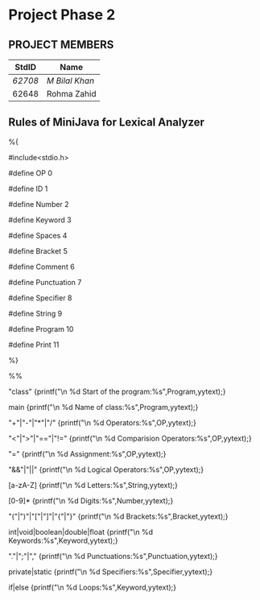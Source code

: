 # Project Phase 2

## PROJECT MEMBERS

StdID | Name
------------ | -------------
*62708* | *M Bilal Khan* 
62648 | Rohma Zahid


## **Rules of MiniJava for Lexical Analyzer**

%{

#include<stdio.h>

#define OP 0

#define ID 1

#define Number 2

#define Keyword 3

#define Spaces 4

#define Bracket 5

#define Comment 6

#define Punctuation 7

#define Specifier 8

#define String 9

#define Program 10

#define Print 11

%}

%%

"class" {printf("\n %d Start of the program:%s",Program,yytext);}

main {printf("\n %d Name of class:%s",Program,yytext);}

"+"|"-"|"*"|"/" {printf("\n %d Operators:%s",OP,yytext);}

"<"|">"|"=="|"!=" {printf("\n %d Comparision Operators:%s",OP,yytext);}

"=" {printf("\n %d Assignment:%s",OP,yytext);}

"&&"|"||" {printf("\n %d Logical Operators:%s",OP,yytext);}

[a-zA-Z] {printf("\n %d Letters:%s",String,yytext);}

[0-9]* {printf("\n %d Digits:%s",Number,yytext);}

"("|")"|"["|"]"|"{"|"}" {printf("\n %d Brackets:%s",Bracket,yytext);}

int|void|boolean|double|float {printf("\n %d Keywords:%s",Keyword,yytext);}

"."|";"|"," {printf("\n %d Punctuations:%s",Punctuation,yytext);}

private|static {printf("\n %d Specifiers:%s",Specifier,yytext);}

if|else {printf("\n %d Loops:%s",Keyword,yytext);}
